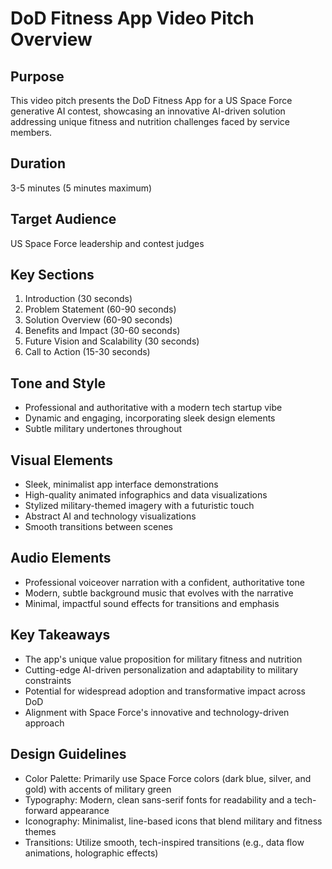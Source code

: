 # DoD Fitness App Video Pitch Overview

## Purpose
This video pitch presents the DoD Fitness App for a US Space Force generative AI contest, showcasing an innovative AI-driven solution addressing unique fitness and nutrition challenges faced by service members.

## Duration
3-5 minutes (5 minutes maximum)

## Target Audience
US Space Force leadership and contest judges

## Key Sections
1. Introduction (30 seconds)
2. Problem Statement (60-90 seconds)
3. Solution Overview (60-90 seconds)
4. Benefits and Impact (30-60 seconds)
5. Future Vision and Scalability (30 seconds)
6. Call to Action (15-30 seconds)

## Tone and Style
- Professional and authoritative with a modern tech startup vibe
- Dynamic and engaging, incorporating sleek design elements
- Subtle military undertones throughout

## Visual Elements
- Sleek, minimalist app interface demonstrations
- High-quality animated infographics and data visualizations
- Stylized military-themed imagery with a futuristic touch
- Abstract AI and technology visualizations
- Smooth transitions between scenes

## Audio Elements
- Professional voiceover narration with a confident, authoritative tone
- Modern, subtle background music that evolves with the narrative
- Minimal, impactful sound effects for transitions and emphasis

## Key Takeaways
- The app's unique value proposition for military fitness and nutrition
- Cutting-edge AI-driven personalization and adaptability to military constraints
- Potential for widespread adoption and transformative impact across DoD
- Alignment with Space Force's innovative and technology-driven approach

## Design Guidelines
- Color Palette: Primarily use Space Force colors (dark blue, silver, and gold) with accents of military green
- Typography: Modern, clean sans-serif fonts for readability and a tech-forward appearance
- Iconography: Minimalist, line-based icons that blend military and fitness themes
- Transitions: Utilize smooth, tech-inspired transitions (e.g., data flow animations, holographic effects)